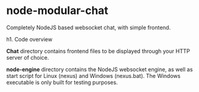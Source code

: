# node-modular-chat
Completely NodeJS based websocket chat, with simple frontend.

h1. Code overview

**Chat** directory contains frontend files to be displayed through your HTTP server of choice.

**node-engine** directory contains the NodeJS websocket engine, as well as start script for Linux (nexus) and Windows (nexus.bat).
The Windows executable is only built for testing purposes.